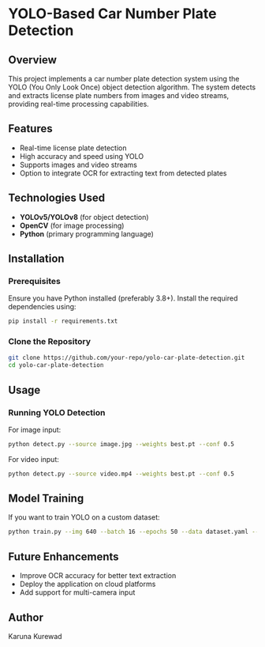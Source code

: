 # YOLO-Based Car Number Plate Detection

## Overview
This project implements a car number plate detection system using the YOLO (You Only Look Once) object detection algorithm. The system detects and extracts license plate numbers from images and video streams, providing real-time processing capabilities.

## Features
- Real-time license plate detection
- High accuracy and speed using YOLO
- Supports images and video streams
- Option to integrate OCR for extracting text from detected plates

## Technologies Used
- **YOLOv5/YOLOv8** (for object detection)
- **OpenCV** (for image processing)
- **Python** (primary programming language)

## Installation
### Prerequisites
Ensure you have Python installed (preferably 3.8+). Install the required dependencies using:
```bash
pip install -r requirements.txt
```
### Clone the Repository
```bash
git clone https://github.com/your-repo/yolo-car-plate-detection.git
cd yolo-car-plate-detection
```

## Usage
### Running YOLO Detection
For image input:
```bash
python detect.py --source image.jpg --weights best.pt --conf 0.5
```
For video input:
```bash
python detect.py --source video.mp4 --weights best.pt --conf 0.5
```

## Model Training
If you want to train YOLO on a custom dataset:
```bash
python train.py --img 640 --batch 16 --epochs 50 --data dataset.yaml --weights yolov5s.pt
```

## Future Enhancements
- Improve OCR accuracy for better text extraction
- Deploy the application on cloud platforms
- Add support for multi-camera input

## Author
Karuna Kurewad



